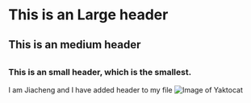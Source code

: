 # <h1>  This is an Large header
## <h2> This is an medium header
###### <h3> This is an  small header, which is the smallest. 
I am Jiacheng and I have added header to my file
![Image of Yaktocat](https://octodex.github.com/images/yaktocat.png)
